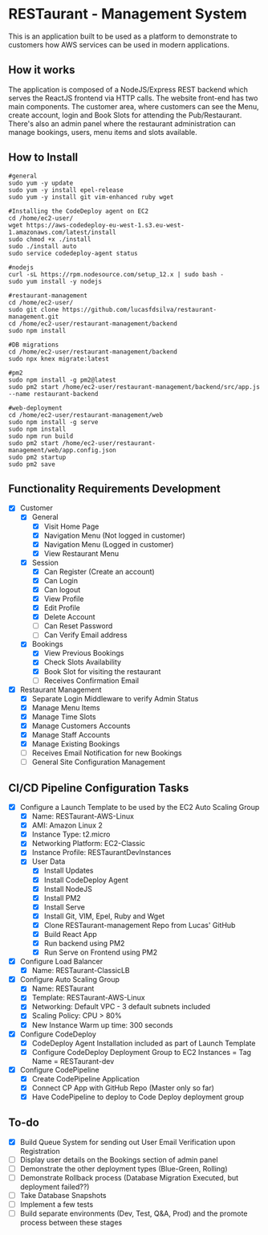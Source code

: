 # RESTaurant - Management System
This is an application built to be used as a platform to demonstrate to customers how AWS services can be used in modern applications.

## How it works
The application is composed of a NodeJS/Express REST backend which serves the ReactJS frontend via HTTP calls. 
The website front-end has two main components. The customer area, where customers can see the Menu, create account, login and Book Slots for attending the Pub/Restaurant.
There's also an admin panel where the restaurant administration can manage bookings, users, menu items and slots available.

## How to Install
    #general
    sudo yum -y update
    sudo yum -y install epel-release 
    sudo yum -y install git vim-enhanced ruby wget

    #Installing the CodeDeploy agent on EC2
    cd /home/ec2-user/
    wget https://aws-codedeploy-eu-west-1.s3.eu-west-1.amazonaws.com/latest/install
    sudo chmod +x ./install
    sudo ./install auto
    sudo service codedeploy-agent status

    #nodejs
    curl -sL https://rpm.nodesource.com/setup_12.x | sudo bash -
    sudo yum install -y nodejs

    #restaurant-management
    cd /home/ec2-user/
    sudo git clone https://github.com/lucasfdsilva/restaurant-management.git
    cd /home/ec2-user/restaurant-management/backend
    sudo npm install

    #DB migrations
    cd /home/ec2-user/restaurant-management/backend
    sudo npx knex migrate:latest

    #pm2
    sudo npm install -g pm2@latest
    sudo pm2 start /home/ec2-user/restaurant-management/backend/src/app.js --name restaurant-backend

    #web-deployment
    cd /home/ec2-user/restaurant-management/web
    sudo npm install -g serve
    sudo npm install
    sudo npm run build
    sudo pm2 start /home/ec2-user/restaurant-management/web/app.config.json
    sudo pm2 startup
    sudo pm2 save

## Functionality Requirements Development
- [x]  Customer
    - [x]  General
        - [x]  Visit Home Page
        - [x]  Navigation Menu (Not logged in customer)
        - [x]  Navigation Menu (Logged in customer)
        - [x]  View Restaurant Menu
    - [x]  Session
        - [x]  Can Register (Create an account)
        - [x]  Can Login
        - [x]  Can logout
        - [x]  View Profile
        - [x]  Edit Profile
        - [x]  Delete Account
        - [ ]  Can Reset Password
        - [ ]  Can Verify Email address
    - [x]  Bookings
        - [x]  View Previous Bookings
        - [x]  Check Slots Availability
        - [x]  Book Slot for visiting the restaurant
        - [ ]  Receives Confirmation Email
- [x]  Restaurant Management
    - [x]  Separate Login Middleware to verify Admin Status
    - [x]  Manage Menu Items
    - [x]  Manage Time Slots
    - [x]  Manage Customers Accounts
    - [x]  Manage Staff Accounts
    - [x]  Manage Existing Bookings
    - [ ]  Receives Email Notification for new Bookings
    - [ ]  General Site Configuration Management

## CI/CD Pipeline Configuration Tasks
- [x]  Configure a Launch Template to be used by the EC2 Auto Scaling Group
    - [x]  Name: RESTaurant-AWS-Linux
    - [x]  AMI: Amazon Linux 2
    - [x]  Instance Type: t2.micro
    - [x]  Networking Platform: EC2-Classic
    - [x]  Instance Profile: RESTaurantDevInstances
    - [x]  User Data
        - [x]  Install Updates
        - [x]  Install CodeDeploy Agent
        - [x]  Install NodeJS
        - [x]  Install PM2
        - [x]  Install Serve
        - [x]  Install Git, VIM, Epel, Ruby and Wget
        - [x]  Clone RESTaurant-management Repo from Lucas' GitHub
        - [x]  Build React App
        - [x]  Run backend using PM2
        - [x]  Run Serve on Frontend using PM2
- [x]  Configure Load Balancer
    - [x]  Name: RESTaurant-ClassicLB
- [x]  Configure Auto Scaling Group
    - [x]  Name: RESTaurant
    - [x]  Template: RESTaurant-AWS-Linux
    - [x]  Networking: Default VPC - 3 default subnets included
    - [x]  Scaling Policy: CPU > 80%
    - [x]  New Instance Warm up time: 300 seconds
- [x]  Configure CodeDeploy
    - [x]  CodeDeploy Agent Installation included as part of Launch Template
    - [x]  Configure CodeDeploy Deployment Group to EC2 Instances = Tag Name = RESTaurant-dev
- [x]  Configure CodePipeline
    - [x]  Create CodePipeline Application
    - [x]  Connect CP App with GitHub Repo (Master only so far)
    - [x]  Have CodePipeline to deploy to Code Deploy deployment group

## To-do
- [x]  Build Queue System for sending out User Email Verification upon Registration
- [ ]  Display user details on the Bookings section of admin panel
- [ ]  Demonstrate the other deployment types (Blue-Green, Rolling)
- [ ]  Demonstrate Rollback process (Database Migration Executed, but deployment failed??)
- [ ]  Take Database Snapshots
- [ ]  Implement a few tests
- [ ]  Build separate environments (Dev, Test, Q&A, Prod) and the promote process between these stages